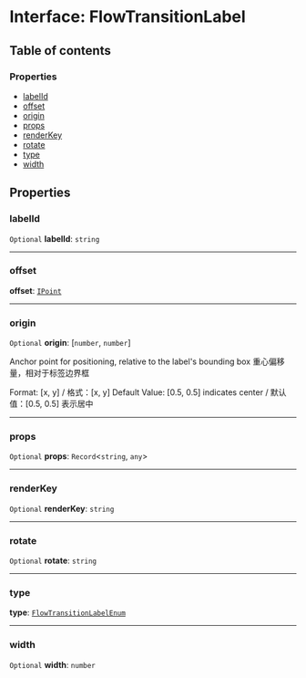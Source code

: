 # Interface: FlowTransitionLabel

## Table of contents

### Properties

* [labelId](/en/auto-docs/free-layout-editor/interfaces/FlowTransitionLabel.md#labelid)
* [offset](/en/auto-docs/free-layout-editor/interfaces/FlowTransitionLabel.md#offset)
* [origin](/en/auto-docs/free-layout-editor/interfaces/FlowTransitionLabel.md#origin)
* [props](/en/auto-docs/free-layout-editor/interfaces/FlowTransitionLabel.md#props)
* [renderKey](/en/auto-docs/free-layout-editor/interfaces/FlowTransitionLabel.md#renderkey)
* [rotate](/en/auto-docs/free-layout-editor/interfaces/FlowTransitionLabel.md#rotate)
* [type](/en/auto-docs/free-layout-editor/interfaces/FlowTransitionLabel.md#type)
* [width](/en/auto-docs/free-layout-editor/interfaces/FlowTransitionLabel.md#width)

## Properties

### labelId

`Optional` **labelId**: `string`

***

### offset

**offset**: [`IPoint`](/en/auto-docs/free-layout-editor/interfaces/IPoint.md)

***

### origin

`Optional` **origin**: \[`number`, `number`]

Anchor point for positioning, relative to the label's bounding box
重心偏移量，相对于标签边界框

Format: \[x, y] / 格式：\[x, y]
Default Value: \[0.5, 0.5] indicates center / 默认值：\[0.5, 0.5] 表示居中

***

### props

`Optional` **props**: `Record`<`string`, `any`>

***

### renderKey

`Optional` **renderKey**: `string`

***

### rotate

`Optional` **rotate**: `string`

***

### type

**type**: [`FlowTransitionLabelEnum`](/en/auto-docs/free-layout-editor/enums/FlowTransitionLabelEnum.md)

***

### width

`Optional` **width**: `number`

